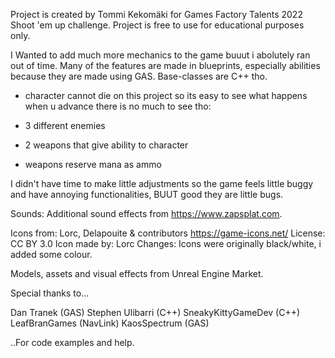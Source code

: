 Project is created by Tommi Kekomäki for Games Factory Talents 2022 Shoot 'em up challenge.
Project is free to use for educational purposes only.


I Wanted to add much more mechanics to the game buuut i abolutely ran out of time.
Many of the features are made in blueprints, especially abilities because they are made using GAS. Base-classes are C++ tho.

- character cannot die on this project so its easy to see what happens when u advance
there is no much to see tho:

- 3 different enemies
- 2 weapons that give ability to character
- weapons reserve mana as ammo

I didn't have time to make little adjustments so the game feels little buggy and have annoying functionalities, BUUT good they are little bugs.


Sounds:
Additional sound effects from https://www.zapsplat.com.

Icons from:
Lorc, Delapouite & contributors
https://game-icons.net/
License: CC BY 3.0
Icon made by: Lorc
Changes: Icons were originally black/white, i added some colour.

Models, assets and visual effects from Unreal Engine Market.

Special thanks to...

Dan Tranek (GAS)
Stephen Ulibarri (C++)
SneakyKittyGameDev (C++)
LeafBranGames (NavLink)
KaosSpectrum (GAS)

..For code examples and help.

